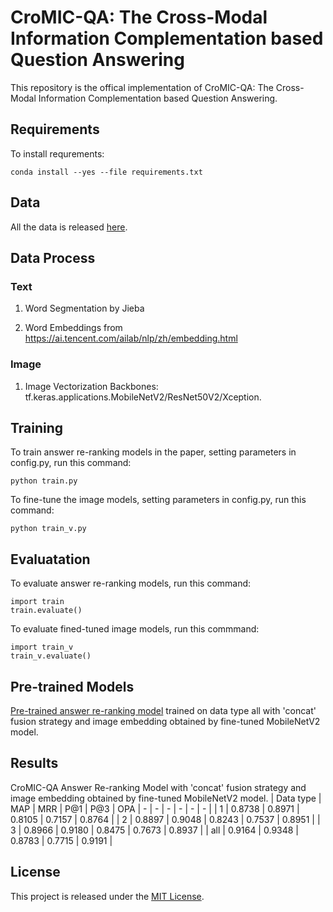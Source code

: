 # CroMIC-QA: The Cross-Modal Information Complementation based Question Answering
This repository is the offical implementation of CroMIC-QA: The Cross-Modal Information Complementation based Question Answering.

## Requirements
To install requrements:

    conda install --yes --file requirements.txt

## Data
All the data is released [here](https://drive.google.com/file/d/1J06guaxvcWrbSbpfOPQoi6QyRCitW3Jl/view?usp=sharing).

## Data Process

### Text
1. Word Segmentation by Jieba

2. Word Embeddings from https://ai.tencent.com/ailab/nlp/zh/embedding.html


### Image
1. Image Vectorization Backbones: tf.keras.applications.MobileNetV2/ResNet50V2/Xception.

## Training
To train answer re-ranking models in the paper, setting parameters in config.py, run this command:

    python train.py

To fine-tune the image models, setting parameters in config.py, run this command:

    python train_v.py

## Evaluatation
To evaluate answer re-ranking models, run this command:

    import train
    train.evaluate()
To evaluate fined-tuned image models, run this commmand:

    import train_v
    train_v.evaluate()

## Pre-trained Models
[Pre-trained answer re-ranking model](model_weights/Rank_datatype6_concat_MN_FT.h5) trained on data type all with 'concat' fusion strategy and image embedding obtained by fine-tuned MobileNetV2 model.

## Results

CroMIC-QA Answer Re-ranking Model with 'concat' fusion strategy and  image embedding obtained by fine-tuned MobileNetV2 model.
| Data type | MAP | MRR | P@1 | P@3 | OPA
| - | - | - | - | - | - |
| 1 | 0.8738 | 0.8971 | 0.8105 | 0.7157 | 0.8764 |
| 2 | 0.8897 | 0.9048 | 0.8243 | 0.7537 | 0.8951 |
| 3 | 0.8966 | 0.9180 | 0.8475 | 0.7673 | 0.8937 |
| all | 0.9164 | 0.9348 | 0.8783 | 0.7715 | 0.9191 |

## License
This project is released under the [MIT License](LICENSE).